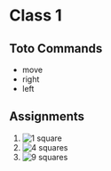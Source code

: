 # Class 1

## Toto Commands

- move
- right
- left

## Assignments

1. ![1 square](1square.jpg)
2. ![4 squares](4squares.jpg)
3. ![9 squares](9squares.jpg)
